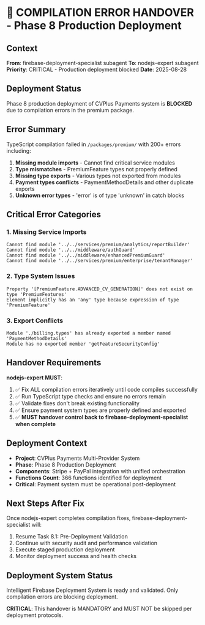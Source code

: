 # 🚨 COMPILATION ERROR HANDOVER - Phase 8 Production Deployment

## Context
**From**: firebase-deployment-specialist subagent
**To**: nodejs-expert subagent  
**Priority**: CRITICAL - Production deployment blocked
**Date**: 2025-08-28

## Deployment Status
Phase 8 production deployment of CVPlus Payments system is **BLOCKED** due to compilation errors in the premium package.

## Error Summary
TypeScript compilation failed in `/packages/premium/` with 200+ errors including:
1. **Missing module imports** - Cannot find critical service modules
2. **Type mismatches** - PremiumFeature types not properly defined
3. **Missing type exports** - Various types not exported from modules
4. **Payment types conflicts** - PaymentMethodDetails and other duplicate exports
5. **Unknown error types** - 'error' is of type 'unknown' in catch blocks

## Critical Error Categories

### 1. Missing Service Imports
```
Cannot find module '../../services/premium/analytics/reportBuilder'
Cannot find module '../../middleware/authGuard'
Cannot find module '../../middleware/enhancedPremiumGuard'
Cannot find module '../../services/premium/enterprise/tenantManager'
```

### 2. Type System Issues
```
Property '[PremiumFeature.ADVANCED_CV_GENERATION]' does not exist on type 'PremiumFeatures'
Element implicitly has an 'any' type because expression of type 'PremiumFeature'
```

### 3. Export Conflicts
```
Module './billing.types' has already exported a member named 'PaymentMethodDetails'
Module has no exported member 'getFeatureSecurityConfig'
```

## Handover Requirements

**nodejs-expert MUST**:
1. ✅ Fix ALL compilation errors iteratively until code compiles successfully
2. ✅ Run TypeScript type checks and ensure no errors remain
3. ✅ Validate fixes don't break existing functionality
4. ✅ Ensure payment system types are properly defined and exported
5. ✅ **MUST handover control back to firebase-deployment-specialist when complete**

## Deployment Context
- **Project**: CVPlus Payments Multi-Provider System
- **Phase**: Phase 8 Production Deployment
- **Components**: Stripe + PayPal integration with unified orchestration
- **Functions Count**: 366 functions identified for deployment
- **Critical**: Payment system must be operational post-deployment

## Next Steps After Fix
Once nodejs-expert completes compilation fixes, firebase-deployment-specialist will:
1. Resume Task 8.1: Pre-Deployment Validation
2. Continue with security audit and performance validation
3. Execute staged production deployment
4. Monitor deployment success and health checks

## Deployment System Status
Intelligent Firebase Deployment System is ready and validated. Only compilation errors are blocking deployment.

**CRITICAL**: This handover is MANDATORY and MUST NOT be skipped per deployment protocols.
